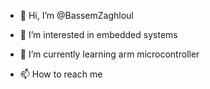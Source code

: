 - 👋 Hi, I’m @BassemZaghloul
  
- 👀 I’m interested in embedded systems
- 🌱 I’m currently learning arm microcontroller
- 📫 How to reach me
  


